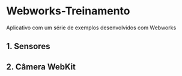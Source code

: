 Webworks-Treinamento
====================

Aplicativo com um série de exemplos desenvolvidos com Webworks


<h2>1. Sensores</h2>


<h2>2. Câmera WebKit</h2>
